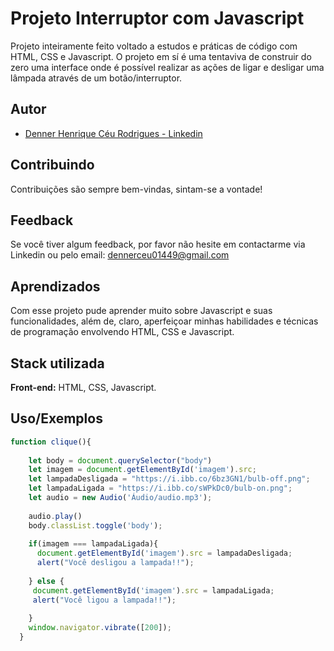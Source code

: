 
# Projeto Interruptor com Javascript

Projeto inteiramente feito voltado a estudos e práticas de código com HTML, CSS e Javascript. O projeto em sí é uma tentaviva de construir do zero uma interface onde é possível realizar as ações de ligar e desligar uma lâmpada através de um botão/interruptor. 


## Autor

- [Denner Henrique Céu Rodrigues - Linkedin](https://www.linkedin.com/in/dennerhcrodrigues/)


## Contribuindo

Contribuições são sempre bem-vindas, sintam-se a vontade!


## Feedback

Se você tiver algum feedback, por favor não hesite em contactarme via Linkedin ou pelo email: dennerceu01449@gmail.com


## Aprendizados

Com esse projeto pude aprender muito sobre Javascript e suas funcionalidades, além de, claro, aperfeiçoar minhas habilidades e técnicas de programação envolvendo HTML, CSS e Javascript.


## Stack utilizada

**Front-end:** HTML, CSS, Javascript.


## Uso/Exemplos

```javascript
function clique(){
  
    let body = document.querySelector("body")
    let imagem = document.getElementById('imagem').src;
    let lampadaDesligada = "https://i.ibb.co/6bz3GN1/bulb-off.png";
    let lampadaLigada = "https://i.ibb.co/sWPkDc0/bulb-on.png";
    let audio = new Audio('Áudio/audio.mp3');
    
    audio.play()
    body.classList.toggle('body');
  
    if(imagem === lampadaLigada){
      document.getElementById('imagem').src = lampadaDesligada;
      alert("Você desligou a lampada!!");
  
    } else {
     document.getElementById('imagem').src = lampadaLigada;
     alert("Você ligou a lampada!!");
  
    }
    window.navigator.vibrate([200]);
  }
```


